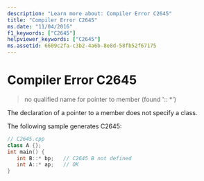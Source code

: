 ```yaml
---
description: "Learn more about: Compiler Error C2645"
title: "Compiler Error C2645"
ms.date: "11/04/2016"
f1_keywords: ["C2645"]
helpviewer_keywords: ["C2645"]
ms.assetid: 6609c2fa-c3b2-4a6b-8e8d-58fb52f67175
---
```

# Compiler Error C2645

> no qualified name for pointer to member (found ':: *')

The declaration of a pointer to a member does not specify a class.

The following sample generates C2645:

```cpp
// C2645.cpp
class A {};
int main() {
   int B::* bp;   // C2645 B not defined
   int A::* ap;   // OK
}
```
